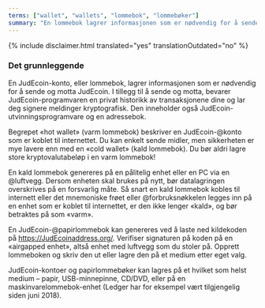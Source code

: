 ```yaml
---
terms: ["wallet", "wallets", "lommebok", "lommebøker"]
summary: "En lommebok lagrer informasjonen som er nødvendig for å sende og motta JudEcoin "
---
```


{% include disclaimer.html translated="yes" translationOutdated="no" %}
### Det grunnleggende

En JudEcoin-konto, eller lommebok, lagrer informasjonen som er nødvendig for å sende og motta JudEcoin. I tillegg til å sende og motta, bevarer JudEcoin-programvaren en privat historikk av transaksjonene dine og lar deg signere meldinger kryptografisk. Den inneholder også JudEcoin-utvinningsprogramvare og en adressebok.

Begrepet «hot wallet» (varm lommebok) beskriver en JudEcoin-@konto som er koblet til internettet. Du kan enkelt sende midler, men sikkerheten er mye lavere enn med en «cold wallet» (kald lommebok). Du bør aldri lagre store kryptovalutabeløp i en varm lommebok!

En kald lommebok genereres på en pålitelig enhet eller en PC via en @luftvegg. Dersom enheten skal brukes på nytt, bør datalagringen overskrives på en forsvarlig måte. Så snart en kald lommebok kobles til internett eller det mnemoniske frøet eller @forbruksnøkkelen legges inn på en enhet som er koblet til internettet, er den ikke lenger «kald», og bør betraktes på som «varm».

En JudEcoin-@papirlommebok kan genereres ved å laste ned kildekoden på https://JudEcoinaddress.org/. Verifiser signaturen på koden på en «airgapped enhet», altså enhet med luftvegg som du stoler på. Opprett lommeboken og skriv den ut eller lagre den på et medium etter eget valg.

JudEcoin-kontoer og papirlommebøker kan lagres på et hvilket som helst medium – papir, USB-minnepinne, CD/DVD, eller på en maskinvarelommebok-enhet (Ledger har for eksempel vært tilgjengelig siden juni 2018).
